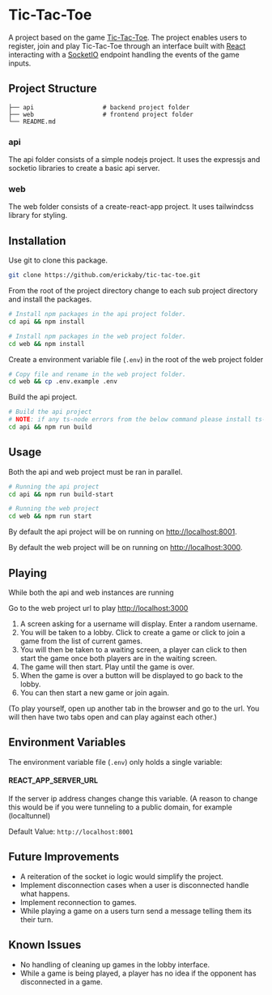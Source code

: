 # Tic-Tac-Toe

A project based on the game [Tic-Tac-Toe](https://en.wikipedia.org/wiki/Tic-tac-toe). The project enables users to register, join and play Tic-Tac-Toe through an interface built with [React](https://reactjs.org/) interacting with a [SocketIO](https://socket.io/) endpoint handling the events of the game inputs.



## Project Structure
    ├── api                   # backend project folder
    ├── web                   # frontend project folder
    └── README.md
### api
The api folder consists of a simple nodejs project. It uses the expressjs and socketio libraries to create a basic api server.
### web
The web folder consists of a create-react-app project. It uses tailwindcss library for styling.

## Installation

Use git to clone this package.

```bash
git clone https://github.com/erickaby/tic-tac-toe.git
```
From the root of the project directory change to each sub project directory and install the packages.
```bash
# Install npm packages in the api project folder.
cd api && npm install

# Install npm packages in the web project folder.
cd web && npm install
```
Create a environment variable file (`.env`) in the root of the web project folder
```bash
# Copy file and rename in the web project folder.
cd web && cp .env.example .env
``` 

Build the api project.
```bash
# Build the api project
# NOTE: if any ts-node errors from the below command please install ts-node globally with `npm i -g ts-node`
cd api && npm run build
``` 

## Usage
Both the api and web project must be ran in parallel.
```bash
# Running the api project
cd api && npm run build-start

# Running the web project
cd web && npm run start 
```
By default the api project will be on running on [http://localhost:8001](http://localhost:8001).

By default the web project will be on running on [http://localhost:3000](http://localhost:3000).

## Playing
While both the api and web instances are running

Go to the web project url to play [http://localhost:3000](http://localhost:3000)

1. A screen asking for a username will display. Enter a random username.
2. You will be taken to a lobby. Click to create a game or click to join a game from the list of current games.
3. You will then be taken to a waiting screen, a player can click to then start the game once both players are in the waiting screen.
4. The game will then start. Play until the game is over.
5. When the game is over a button will be displayed to go back to the lobby.
6. You can then start a new game or join again.

(To play yourself, open up another tab in the browser and go to the url. You will then have two tabs open and can play against each other.)

## Environment Variables

The environment variable file (`.env`) only holds a single variable:
#### REACT_APP_SERVER_URL
If the server ip address changes change this variable. (A reason to change this would be if you were tunneling to a public domain, for example (localtunnel)

Default Value: `http://localhost:8001`

## Future Improvements
- A reiteration of the socket io logic would simplify the project.
- Implement disconnection cases when a user is disconnected handle what happens. 
- Implement reconnection to games.
- While playing a game on a users turn send a message telling them its their turn. 

## Known Issues
- No handling of cleaning up games in the lobby interface.
- While a game is being played, a player has no idea if the opponent has disconnected in a game.
